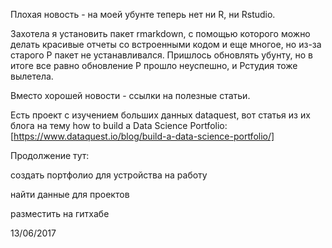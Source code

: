Плохая новость - на моей убунте теперь нет ни R, ни Rstudio.



Захотела я установить пакет rmarkdown, с помощью которого можно делать красивые отчеты со встроенными кодом и еще многое, но из-за старого Р пакет не устанавливался. Пришлось обновлять убунту, но в итоге все равно обновление Р прошло неуспешно, и Рстудия тоже вылетела.



Вместо хорошей новости - ссылки на полезные статьи.



Есть проект с изучением больших данных dataquest, вот статья из их блога на тему how to build a Data Science Portfolio:
[https://www.dataquest.io/blog/build-a-data-science-portfolio/]




Продолжение тут:

создать портфолио для устройства на работу

найти данные для проектов

разместить на гитхабе

13/06/2017
